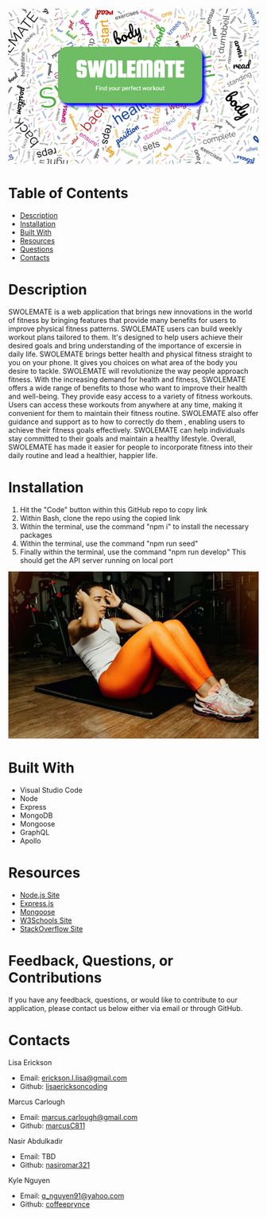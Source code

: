 ![Project Screenshot](/client/src/assets/images/IntroImage.PNG)

# Table of Contents
  * [Description](#description)
  * [Installation](#installation)
  * [Built With](#builtwith)
  * [Resources](#resources)
  * [Questions](#FeedbackQuestionsorContributions)
  * [Contacts](#contacts)

# Description

SWOLEMATE is a web application that brings new innovations in the world of fitness by bringing features that provide many benefits for users to improve physical fitness patterns. SWOLEMATE users can build weekly workout plans tailored to them. It's  designed to help users achieve their desired goals and bring understanding of the importance of excersie in daily life. SWOLEMATE brings better health and physical fitness straight to you on your phone. It gives you choices on what area of the body you desire to tackle. SWOLEMATE will revolutionize the way people approach fitness. With the increasing demand for health and fitness, SWOLEMATE offers a wide range of benefits to those who want to improve their health and well-being. They provide easy access to a variety of fitness workouts. Users can access these workouts from anywhere at any time, making it convenient for them to maintain their fitness routine. SWOLEMATE also offer guidance and support as to how to correctly do them , enabling users to achieve their fitness goals effectively. SWOLEMATE can help individuals stay committed to their goals and maintain a healthy lifestyle. Overall, SWOLEMATE has made it easier for people to incorporate fitness into their daily routine and lead a healthier, happier life.  


# Installation

1. Hit the "Code" button within this GitHub repo to copy link
2. Within Bash, clone the repo using the copied link
3. Within the terminal, use the command "npm i" to install the necessary packages
4. Within the terminal, use the command "npm run seed"
5. Finally within the terminal, use the command "npm run develop" This should get the API server running on local port



![Project Screenshot](/client/src/assets/images/andrea.jpg)

# Built With
- Visual Studio Code
- Node
- Express
- MongoDB
- Mongoose
- GraphQL
- Apollo

# Resources
- [Node.js Site](https://nodejs.org/en/ "Node.js")
- [Express.js](https://www.npmjs.com/package/express "Express.js")
- [Mongoose](https://www.npmjs.com/package/mongoose) 
- [W3Schools Site](https://www.w3schools.com "W3Schools")
- [StackOverflow Site](https://stackoverflow.com/ "Stack Overflow")

# Feedback, Questions, or Contributions

If you have any feedback, questions, or would like to contribute to our application, please contact us below either via email or through GitHub. 

# Contacts

Lisa Erickson
 * Email: erickson.l.lisa@gmail.com
 * Github: [lisaericksoncoding](https://github.com/lisaericksoncoding)

Marcus Carlough
 * Email: marcus.carlough@gmail.com
 * Github: [marcusC811](https://github.com/MarcusC811)

Nasir Abdulkadir
 * Email: TBD
 * Github: [nasiromar321](https://github.com/nasiromar)

Kyle Nguyen
 * Email: q_nguyen91@yahoo.com
 * Github: [coffeeprynce](https://github.com/coffeeprynce)

